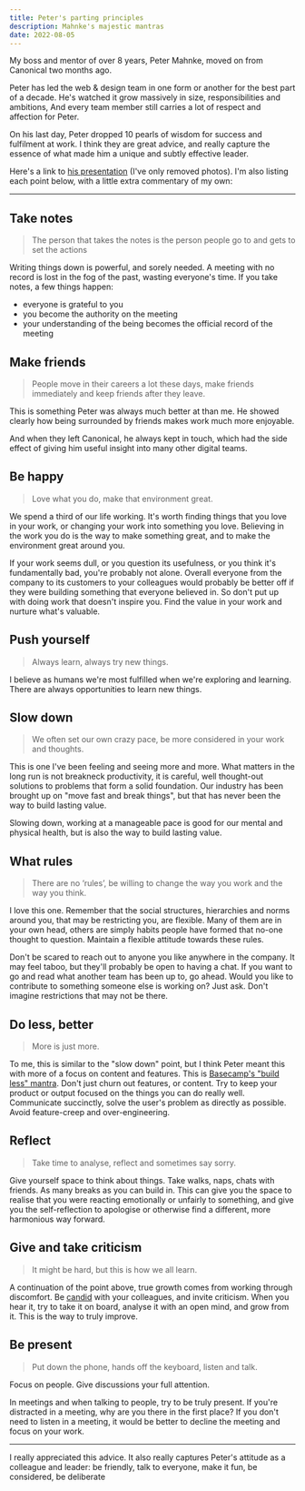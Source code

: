 ```yaml
---
title: Peter's parting principles
description: Mahnke's majestic mantras
date: 2022-08-05
---
```


My boss and mentor of over 8 years, Peter Mahnke, moved on from Canonical two months ago.

Peter has led the web & design team in one form or another for the best part of a decade. He's watched it grow massively in size, responsibilities and ambitions, And every team member still carries a lot of respect and affection for Peter.

On his last day, Peter dropped 10 pearls of wisdom for success and fulfilment at work. I think they are great advice, and really capture the essence of what made him a unique and subtly effective leader.

Here's a link to [his presentation](https://docs.google.com/presentation/d/1-oySTHwbOKI5kKm2oK2CrGZVnJUF1yCPAAbs-oQdtqk/edit?usp=drivesdk) (I've only removed photos). I'm also listing each point below, with a little extra commentary of my own:

---

## Take notes

> The person that takes the notes is the person people go to and gets to set the actions

Writing things down is powerful, and sorely needed. A meeting with no record is lost in the fog of the past, wasting everyone's time. If you take notes, a few things happen:

- everyone is grateful to you
- you become the authority on the meeting
- your understanding of the being becomes the official record of the meeting

## Make friends

> People move in their careers a lot these days, make friends immediately and keep friends after they leave.

This is something Peter was always much better at than me. He showed clearly how being surrounded by friends makes work much more enjoyable.

And when they left Canonical, he always kept in touch, which had the side effect of giving him useful insight into many other digital teams.

## Be happy

> Love what you do, make that environment great.

We spend a third of our life working. It's worth finding things that you love in your work, or changing your work into something you love. Believing in the work you do is the way to make something great, and to make the environment great around you.

If your work seems dull, or you question its usefulness, or you think it's fundamentally bad, you're probably not alone. Overall everyone from the company to its customers to your colleagues would probably be better off if they were building something that everyone believed in. So don't put up with doing work that doesn't inspire you. Find the value in your work and nurture what's valuable.

## Push yourself

> Always learn, always try new things.

I believe as humans we're most fulfilled when we're exploring and learning. There are always opportunities to learn new things.

## Slow down

> We often set our own crazy pace, be more considered in your work and thoughts.

This is one I've been feeling and seeing more and more. What matters in the long run is not breakneck productivity, it is careful, well thought-out solutions to problems that form a solid foundation. Our industry has been brought up on "move fast and break things", but that has never been the way to build lasting value.

Slowing down, working at a manageable pace is good for our mental and physical health, but is also the way to build lasting value.

## What rules

> There are no ‘rules’, be willing to change the way you work and the way you think.

I love this one. Remember that the social structures, hierarchies and norms around you, that may be restricting you, are flexible. Many of them are in your own head, others are simply habits people have formed that no-one thought to question. Maintain a flexible attitude towards these rules.

Don't be scared to reach out to anyone you like anywhere in the company. It may feel taboo, but they'll probably be open to having a chat. If you want to go and read what another team has been up to, go ahead. Would you like to contribute to  something someone else is working on? Just ask. Don't imagine restrictions that may not be there.

## Do less, better

> More is just more.

To me, this is similar to the "slow down" point, but I think Peter meant this with more of a focus on content and features. This is [Basecamp's "build less" mantra](https://basecamp.com/gettingreal/02.1-build-less). Don't just churn out features, or content. Try to keep your product or output focused on the things you can do really well. Communicate succinctly, solve the user's problem as directly as possible. Avoid feature-creep and over-engineering.

## Reflect

> Take time to analyse, reflect and sometimes say sorry.

Give yourself space to think about things. Take walks, naps, chats with friends. As many breaks as you can build in. This can give you the space to realise that you were reacting emotionally or unfairly to something, and give you the self-reflection to apologise or otherwise find a different, more harmonious way forward.

## Give and take criticism

> It might be hard, but this is how we all learn.

A continuation of the point above, true growth comes from working through discomfort. Be [candid](https://en.wikipedia.org/wiki/Radical_Candor) with your colleagues, and invite criticism. When you hear it, try to take it on board, analyse it with an open mind, and grow from it. This is the way to truly improve.

## Be present

> Put down the phone, hands off the keyboard, listen and talk.

Focus on people. Give discussions your full attention.

In meetings and when talking to people, try to be truly present. If you're distracted in a meeting, why are you there in the first place? If you don't need to listen in a meeting, it would be better to decline the meeting and focus on your work.

---

I really appreciated this advice. It also really captures Peter's attitude as a colleague and leader: be friendly, talk to everyone, make it fun, be considered, be deliberate
